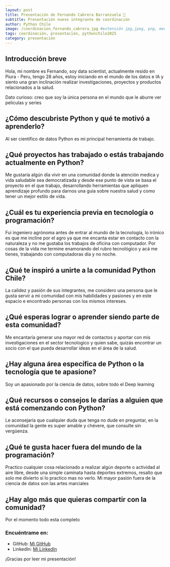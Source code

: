 ```yaml
---
layout: post
title: Presentación de Fernando Cabrera Barranzuela 🎉
subtitle: Presentación nuevo integrante de coordinación
author: Python Chile
image: /coordinacion_fernando_cabrera.jpg #extensión jpg,jpeg, png, medida 330x330 px
tags: coordinación, presentación, pythonchile2025
category: presentación
---
```


## Introducción breve

Hola, mi nombre es Fernando, soy data scientist, actualmente resido en Piura - Peru, tengo 28 años, estoy iniciando en el mundo de los datos e IA y siento una gran inclinación realizar investigaciones, proyectos y productos relacionados a la salud.

Dato curioso: creo que soy la única persona en el mundo que le aburre ver peliculas y series 

## ¿Cómo descubriste Python y qué te motivó a aprenderlo?

Al ser científico de datos Python es mi principal herramienta de trabajo.

## ¿Qué proyectos has trabajado o estás trabajando actualmente en Python?

Me gustaría algún día vivir en una comunidad donde la atención medica  y vida saludable sea democratizada y desde ese punto de vista se basa el proyecto en el que trabajo, desarrollando herramientas que apliquen aprendizaje profundo para darnos una guía sobre nuestra salud y como tener un mejor estilo de vida.

## ¿Cuál es tu experiencia previa en tecnología o programación?

Fui ingeniero agrónoma antes de entrar al mundo de la tecnología, lo irónico es que me incline por el agro ya que me encanta estar en contacto con la naturaleza y no me gustaba los trabajos de oficina con computador. Por cosas de la vida me termine enamorando del rubro tecnológico y acá me tienes, trabajando con computadoras día y no noche.


## ¿Qué te inspiró a unirte a la comunidad Python Chile?

La calidez y pasión de sus integrantes, me considero una persona que le gusta servir a mi comunidad con mis habilidades y pasiones y en este espacio e encontrado personas con los mismos intereses.

## ¿Qué esperas lograr o aprender siendo parte de esta comunidad?

Me encantaría generar una mayor red de contactos y aportar con mis investigaciones en el sector tecnologico y quien sabe, quizás encontrar un socio con el que pueda desarrollar ideas en el área de la salud.

## ¿Hay alguna área específica de Python o la tecnología que te apasione?

Soy un apasionado por la ciencia de datos, sobre todo el Deep learning

## ¿Qué recursos o consejos le darías a alguien que está comenzando con Python?

Le aconsejaría que cualquier duda que tenga no dude en preguntar, en la comunidad la gente es super amable y chévere, que consulte sin vergüenza.

## ¿Qué te gusta hacer fuera del mundo de la programación?

Practico cualquier cosa relacionado a realizar algún deporte o actividad al aire libre, desde una simple caminata hasta deportes extremos, resalto que solo me divierto si lo practico mas no verlo. Mi mayor pasión fuera de la ciencia de datos son las artes marciales

## ¿Hay algo más que quieras compartir con la comunidad?

Por el momento todo esta completo

### Encuéntrame en:

- GitHub: [Mi GitHub](https://github.com/Ferx096)
- LinkedIn: [Mi LinkedIn](https://www.linkedin.com/in/fernando-cabrera-barranzuela/)

¡Gracias por leer mi presentación!